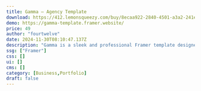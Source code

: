 ```yaml
---
title: Gamma — Agency Template
download: https://412.lemonsqueezy.com/buy/8ecaa922-2840-4501-a3a2-241e436cabe9
demo: https://gamma-template.framer.website/
price: 49
author: "fourtwelve"
date: 2024-11-30T08:10:47.137Z
description: "Gamma is a sleek and professional Framer template designed for business websites, consulting firms, corporate agencies, financial advisors, and entrepreneurs looking to make a strong online presence."
ssg: ["Framer"]
css: []
ui: []
cms: []
category: [Business,Portfolio]
draft: false
---
```

